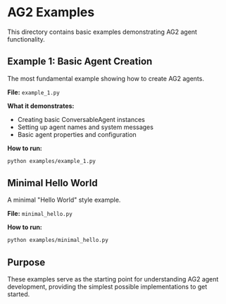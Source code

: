 # AG2 Examples

This directory contains basic examples demonstrating AG2 agent functionality.

## Example 1: Basic Agent Creation

The most fundamental example showing how to create AG2 agents.

**File:** `example_1.py`

**What it demonstrates:**
- Creating basic ConversableAgent instances
- Setting up agent names and system messages
- Basic agent properties and configuration

**How to run:**
```bash
python examples/example_1.py
```

## Minimal Hello World

A minimal "Hello World" style example.

**File:** `minimal_hello.py`

**How to run:**
```bash
python examples/minimal_hello.py
```

## Purpose

These examples serve as the starting point for understanding AG2 agent development, providing the simplest possible implementations to get started.